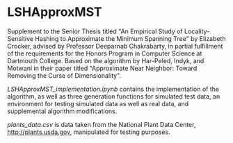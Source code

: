 # LSHApproxMST

Supplement to the Senior Thesis titled "An Empirical Study of Locality-Sensitive Hashing to Approximate the Minimum Spanning Tree" by Elizabeth Crocker, advised by Professor Deeparnab Chakrabarty, in partial fulfillment of the requirements for the Honors Program in Computer Science at Dartmouth College. Based on the algorithm by Har-Peled, Indyk, and Motwani in their paper titled "Approximate Near Neighbor:  Toward Removing the Curse of Dimensionality".

*LSHApproxMST_implementation.ipynb* contains the implementation of the algorithm, as well as three generation functions for simulated test data, an environment for testing simulated data as well as real data, and supplemental algorithm modifications.

*plants_data.csv* is data taken from the National Plant Data Center, http://plants.usda.gov, manipulated for testing purposes. 
